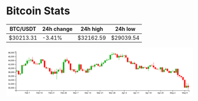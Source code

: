 # Bitcoin Stats

BTC/USDT|24h change|24h high|24h low|
|---|---|---|---|
|$30213.31|-3.41%|$32162.59|$29039.54|

<img src="./chart.svg">
